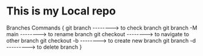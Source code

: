 # This is my Local repo

Branches Commands {
    git branch  --------> to check branch
    git branch -M main --------> to rename branch
    git checkout <other branch name> --------> to navigate to other branch
    git checkout -b <new branch name> --------> to create new branch
    git branch -d <branch name> ---------> to delete branch
}
